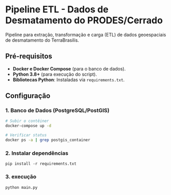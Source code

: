 # Pipeline ETL - Dados de Desmatamento do PRODES/Cerrado

Pipeline para extração, transformação e carga (ETL) de dados geoespaciais de desmatamento do TerraBrasilis.

##  Pré-requisitos
- **Docker e Docker Compose** (para o banco de dados).
- **Python 3.8+** (para execução do script).
- **Bibliotecas Python**: Instaladas via `requirements.txt`.

## Configuração

### 1. Banco de Dados (PostgreSQL/PostGIS)
```bash
# Subir o contêiner
docker-compose up -d

# Verificar status
docker ps -a | grep postgis_container
```
### 2. Instalar dependências
```
pip install -r requirements.txt
```
### 3. execução
```
python main.py
```
